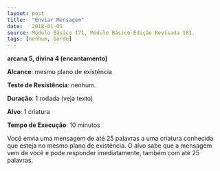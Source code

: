 ```yaml
---
layout: post
title:  "Enviar Mensagem"
date:   2018-01-01
source: Módulo Básico 171, Módulo Básico Edição Revisada 181.
tags: [nenhum, bardo]
---
```


**arcana 5, divina 4 (encantamento)**

**Alcance**: mesmo plano de existência

**Teste de Resistência**: nenhum.

**Duração**: 1 rodada (veja texto)

**Alvo**: 1 criatura

**Tempo de Execução**: 10 minutos

Você envia uma mensagem de até 25 palavras a uma criatura conhecida que esteja no mesmo plano de existência. O alvo sabe que a mensagem vem de você e pode responder imediatamente, também com até 25 palavras.
